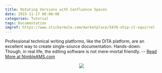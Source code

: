 ```yaml
---
title: Rotating Versions with Confluence Spaces
date: 2015-11-17 06:00:00
categories: Tutorial
tags: Documentation
imgref: https://www.stickermule.com/marketplace/5478-ship-it-squirrel
---
```

Professional technical writing platforms, like the DITA platform, are an excellent way to create single-source documentation. Hands-down. Though, in real life, the editing software is not mere-mortal friendly. -- [Read More at NimbleAMS.com](http://www.nimbleams.com/blog/2015/11/17/rotating-versions-with-confluence-spaces/)
<div align="center"><img src="https://d21ii91i3y6o6h.cloudfront.net/gallery_images/from_proof/5478/large/1431127911/ship-it-squirrel.png"/></div>